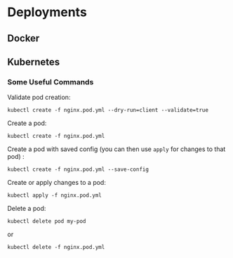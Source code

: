 # Deployments

## Docker

## Kubernetes

### Some Useful Commands

Validate pod creation:

```commandline
kubectl create -f nginx.pod.yml --dry-run=client --validate=true
```

Create a pod:

```commandline
kubectl create -f nginx.pod.yml
```

Create a pod with saved config (you can then use `apply` for changes to that pod) :

```commandline
kubectl create -f nginx.pod.yml --save-config
```

Create or apply changes to a pod:

```commandline
kubectl apply -f nginx.pod.yml
```

Delete a pod:

```commandline
kubectl delete pod my-pod
```

or

```commandline
kubectl delete -f nginx.pod.yml
```

